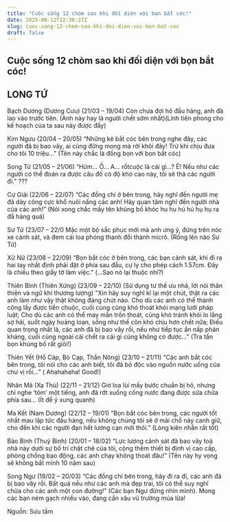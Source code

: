 ```yaml
---
title: "Cuộc sống 12 chòm sao khi đối diện với bọn bắt cóc!"
date: 2025-06-12T12:36:27Z
slug: cuoc-song-12-chom-sao-khi-doi-dien-voi-bon-bat-coc
draft: false
---
```


## Cuộc sống 12 chòm sao khi đối diện với bọn bắt cóc!

## LONG TỨ

Bạch Dương (Dương Cưu) (21/03 – 19/04)
Còn chưa đợi hô đầu hàng, anh đã lao vào trước tiên.
(Anh này hay là người chết sớm nhất)(Lính tiên phong cho kế hoạch của ta sau này được đấy)
 
Kim Ngưu (20/04 – 20/05)
“Những kẻ bắt cóc bên trong nghe đây, các người đã bị bao vây, ai cũng đừng mong mà rời khỏi đây! Trừ khi chịu đưa cho tôi 10 triệu…”
(Tên này chắc là đồng bọn với bọn bắt cóc) 
 
Song Tử (21/05 – 21/06)
“Hửm… Ồ… A… rốtcuộc là cái gì…? Ê! Nếu như các người có thể đoán ra được câu đố có độ khó cao này, tôi sẽ thả các người đi.”
???
 
Cự Giải (22/06 – 22/07)
“Các đồng chí ở bên trong, hãy nghĩ đến người mẹ đã dày công cực khổ nuôi nấng các anh! Hãy quan tâm nghĩ đến người nhà của các anh!”
(Nói xong chắc mấy tên khủng bố khóc hu hu hú hú hụ hụ ra đầ hàng quá) 
 
Sư Tử (23/07 – 22/0
Mặc một bộ sắc phục mới mà anh ưng ý, đứng trên nóc xe cảnh sát, và đem cái loa phóng thanh đổi thành micrô.
(Rống lên nào Sư Tử) 
 
Xử Nữ (23/08 – 22/09)
“Bọn bắt cóc ở bên trong, các bạn cảnh sát, khi đi ra hai tay nhất định phải đặt ở phía sau đầu, cự ly cho phép cách 1.57cm. Đây là chiếu theo giấy tờ làm việc.”
(...Sao nó lại thuộc nhỉ?)
 
Thiên Bình (Thiên Xứng) (23/09 – 22/10)
(Sử dụng tư thế ưu nhã, lời nói thân thiện và ngữ khí thương lượng) “Xin hãy suy nghĩ kĩ lại một chút, thật ra các anh làm như vậy thật không đáng chút nào. Cho dù các anh có thể thành công lấy được tiền chuộc, cuối cùng cũng khó thoát khỏi mạng lưới pháp luật; Cho dù các anh có thể may mắn trốn thoát, cũng khó tránh khỏi lo lắng sợ hãi, suốt ngày hoảng loạn, sống như thế còn khó chịu hơn chết nữa; Điều quan trọng nhất là, các anh đã bị bao vây rồi, nếu như tiếp tục ẩn nấp phản kháng, cuối cùng ngoài cái chết ra cái gì cũng không có được…” 
(Tra tấn bọn khủng bố rất giỏi!) 
 
Thiên Yết (Hổ Cáp, Bò Cạp, Thần Nông) (23/10 – 21/11)
“Các anh bắt cóc bên trong, tôi nói cho các anh biết, tôi đã bỏ độc vào nguồn nước uống của chư vị rồi…”
( Ahahahaha! Good!)
 
Nhân Mã (Xạ Thủ) (22/11 – 21/12)
Giơ loa lùi mấy bước chuẩn bị hô, nhưng chỉ nghe ‘tõm’ một tiếng, anh đã rớt xuống cống nước đang được sửa chữa phía sau…
(Ít để ý xung quanh)
 
Ma Kết (Nam Dương) (22/12 – 19/01)
“Bọn bắt cóc bên trong, các người tốt nhất mau lập tức đầu hàng, nếu không chúng tôi sẽ ở mãi chỗ này canh giữ, cho đến khi các người đạn hết lương cạn mới thôi.” 
(Lòng kiên nhẫn rất tốt) 
 
Bảo Bình (Thuỷ Bình) (20/01 – 18/02)
“Lực lượng cảnh sát đã bao vây toà nhà này dưới sự bố trí chặt chẽ của tôi, cộng thêm thiết bị định vị cao cấp, phòng chống bạo động, các anh chạy không thoát đâu!”
(Tên này hy vọng sẽ không bắt mình 10 năm sau) 
 
Song Ngư (19/02 – 20/03)
“Các đồng chí bên trong, hãy đi ra đi, các anh đã bị bao vây rồi. Bất quá nếu như các anh mà đẹp trai, tôi có thể suy nghĩ chừa cho các anh một con đường!”
 (Các bạn Ngư đừng nhìn mình).
Mong các bạn ném gạch nhiều vào, đang cần xâu vũ trường múa lửa! 
 
Nguồn: Sưu tầm